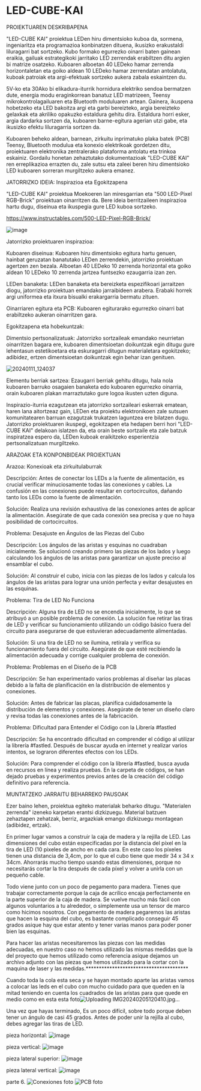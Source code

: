 # LED-CUBE-KAI

PROIEKTUAREN DESKRIBAPENA

"LED-CUBE KAI" proiektua LEDen hiru dimentsioko kuboa da, sormena, ingeniaritza eta programazioa konbinatzen dituena, ikusizko erakustaldi liluragarri bat sortzeko. Kubo formako egurrezko oinarri baten gainean eraikia, gailuak estrategikoki jarritako LED zerrendak erabiltzen ditu argien bi matrize osatzeko. Kuboaren alboetan 40 LEDeko hamar zerrenda horizontaletan eta goiko aldean 10 LEDeko hamar zerrendatan antolatuta, kuboak patroiak eta argi-efektuak sortzeko aukera zabala eskaintzen du.

5V-ko eta 30Ako bi elikadura-iturrik hornidura elektriko sendoa bermatzen dute, energia modu eraginkorrean banatuz LED matrizeen, Teensy mikrokontrolagailuaren eta Bluetooth moduluaren artean. Gainera, ikuspena hobetzeko eta LED bakoitza argi eta garbi bereizteko, argia bereizteko gelaxkak eta akriliko opakuzko estaldura gehitu dira. Estaldura horri esker, argia dardarka sortzen da, kuboaren barne-egitura agerian utzi gabe, eta ikusizko efektu liluragarria sortzen da.

Kuboaren beheko aldean, barnean, zirkuitu inprimatuko plaka batek (PCB) Teensy, Bluetooth modulua eta konexio elektrikoak gordetzen ditu, proiektuaren elektronika zentralerako plataforma antolatu eta trinkoa eskainiz. Gordailu honetan zehaztutako dokumentazioak "LED-CUBE KAI" ren erreplikazioa errazten du, zale sutsu eta zaleei beren hiru dimentsioko LED kuboaren sorreran murgiltzeko aukera emanez.

JATORRIZKO IDEIA: Inspirazioa eta Egokitzapena

"LED-CUBE KAI" proiektua Moekoeren lan miresgarrian eta "500 LED-Pixel RGB-Brick" proiektuan oinarritzen da. Bere ideia berritzaileen inspirazioa hartu dugu, diseinua eta ikuspegia gure LED kuboa sortzeko.

https://www.instructables.com/500-LED-Pixel-RGB-Brick/


![image](https://github.com/Aratzd2003/LED-CUBE-KAI/assets/156079021/2b86d054-cdec-4552-8639-533a5f465c9f)


Jatorrizko proiektuaren inspirazioa:

Kuboaren diseinua:
Kuboaren hiru dimentsioko egitura hartu genuen, hainbat geruzatan banatutako LEDen zerrendekin, jatorrizko proiektuan agertzen zen bezala. Alboetan 40 LEDeko 10 zerrenda horizontal eta goiko aldean 10 LEDeko 10 zerrenda jartzea funtsezko ezaugarria izan zen.

LEDen banaketa:
LEDen banaketa eta bereizketa espezifikoari jarraitzen diogu, jatorrizko proiektuan emandako jarraibideen arabera. Erabaki horrek argi uniformea eta itxura bisualki erakargarria bermatu zituen.

Oinarriaren egitura eta PCB: Kuboaren egiturarako egurrezko oinarri bat erabiltzeko aukeran oinarritzen gara.

Egokitzapena eta hobekuntzak:

Dimentsio pertsonalizatuak:
Jatorrizko sortzaileak emandako neurrietan oinarritzen bagara ere, kuboaren dimentsioetan doikuntzak egin ditugu gure lehentasun estetikoetara eta eskuragarri ditugun materialetara egokitzeko; adibidez, ertzen dimentsioetan doikuntzak egin behar izan genituen.


![20240111_124037](https://github.com/Aratzd2003/LED-CUBE-KAI/assets/156079021/2911d6ae-e0c4-486e-bb4a-7161eaff6cef)



Elementu berriak sartzea:
Ezaugarri berriak gehitu ditugu, hala nola kuboaren barruko osagaien banaketa edo kuboaren egurrezko oinarria, orain kuboaren plakan marraztutako gure logoa ikusten uzten diguna.



Inspirazio-iturria ezagutzean eta jatorrizko sortzaileari eskerrak ematean, haren lana aitortzeaz gain, LEDen eta proiektu elektronikoen zale sutsuen komunitatearen barruan ezagutzak trukatzen laguntzea ere bilatzen dugu. Jatorrizko proiektuaren ikuspegi, egokitzapen eta hedapen berri hori "LED-CUBE KAI" delakoan islatzen da, eta orain beste sortzaile eta zale batzuk inspiratzea espero da, LEDen kuboak eraikitzeko esperientzia pertsonalizatuan murgiltzeko.


ARAZOAK ETA KONPONBIDEAK PROIEKTUAN


Arazoa: Konexioak eta zirkuitulaburrak

Descripción: Antes de conectar los LEDs a la fuente de alimentación, es crucial verificar minuciosamente todas las conexiones y cables. La confusión en las conexiones puede resultar en cortocircuitos, dañando tanto los LEDs como la fuente de alimentación.

Solución: Realiza una revisión exhaustiva de las conexiones antes de aplicar la alimentación. Asegúrate de que cada conexión sea precisa y que no haya posibilidad de cortocircuitos.



Problema: Desajuste en Ángulos de las Piezas del Cubo

Descripción: Los ángulos de las aristas y esquinas no cuadraban inicialmente. Se solucionó creando primero las piezas de los lados y luego calculando los ángulos de las aristas para garantizar un ajuste preciso al ensamblar el cubo.

Solución: Al construir el cubo, inicia con las piezas de los lados y calcula los ángulos de las aristas para lograr una unión perfecta y evitar desajustes en las esquinas.



Problema: Tira de LED No Funciona

Descripción: Alguna tira de LED no se encendía inicialmente, lo que se atribuyó a un posible problema de conexión. La solución fue retirar las tiras de LED y verificar su funcionamiento utilizando un código básico fuera del circuito para asegurarse de que estuvieran adecuadamente alimentadas.

Solución: Si una tira de LED no se ilumina, retírala y verifica su funcionamiento fuera del circuito. Asegúrate de que esté recibiendo la alimentación adecuada y corrige cualquier problema de conexión.



Problema: Problemas en el Diseño de la PCB

Descripción: Se han experimentado varios problemas al diseñar las placas debido a la falta de planificación en la distribución de elementos y conexiones.

Solución: Antes de fabricar las placas, planifica cuidadosamente la distribución de elementos y conexiones. Asegúrate de tener un diseño claro y revisa todas las conexiones antes de la fabricación.



Problema: Dificultad para Entender el Código con la Librería #fastled

Descripción: Se ha encontrado dificultad en comprender el código al utilizar la librería #fastled. Después de buscar ayuda en internet y realizar varios intentos, se lograron diferentes efectos con los LEDs.

Solución: Para comprender el código con la librería #fastled, busca ayuda en recursos en línea y realiza pruebas. En la carpeta de códigos, se han dejado pruebas y experimentos previos antes de la creación del código definitivo para referencia.



MUNTATZEKO JARRAITU BEHARREKO PAUSOAK

Ezer baino lehen, proiektua egiteko materialak beharko ditugu. "Materialen zerrenda" izeneko karpetan erantsi dizkizuegu. Material batzuen zehaztapen zehatzak, berriz, argazkiak emango dizkizuegu montagean (adibidez, ertzak).

En primer lugar vamos a construir la caja de madera y la rejilla de LED. Las dimensiones del cubo están especificadas por la distancia del píxel en la tira de LED (10 pixeles de ancho en cada cara. En este caso los píxeles tienen una distancia de 3,4cm, por lo que el cubo tiene que medir 34 x 34 x 34cm. Ahorrarás mucho tiempo usando estas dimensiones, porque no necesitarás cortar la tira después de cada píxel y volver a unirla con un pequeño cable.

Todo viene junto con un poco de pegamento para madera. Tienes que trabajar correctamente porque la caja de acrílico encaja perfectamente en la parte superior de la caja de madera. Se vuelve mucho más fácil con algunos voluntarios a tu alrededor, o simplemente usa un tensor de marco como hicimos nosotros. Con pegamento de madera pegaremos las aristas que hacen la esquina del cubo, es bastante complicado conseguir 45 grados asique hay que estar atento y tener varias manos para poder poner bien las esquinas.

Para hacer las aristas necesitaremos las piezas con las medidas adecuadas, en nuestro caso no hemos utilizado las mismas medidas que la del proyecto que hemos utilizado como referencia asique dejamos un archivo adjunto con las piezas que hemos utilizado para la cortar con la maquina de laser y las medidas.***************************************

Cuando toda la cola esta seca y se hayan montado aparte las aristas vamos a colocar las leds en el cubo con mucho cuidado para que queden en la mitad teniendo en cuenta los cuadrados de las aristas para que quede en medio como en esta esta foto![Uploading IMG20240205120410.jpg…]()


Una vez que hayas terminado,  Es un poco difícil, sobre todo porque deben tener un ángulo de casi 45 grados. Antes de poder unir la rejilla al cubo, debes agregar las tiras de LED.


pieza horizontal:
![image](https://github.com/Aratzd2003/LED-CUBE-KAI/assets/158164861/65ff9237-2937-4c65-8f60-021533c2471a)

pieza vertical:
![image](https://github.com/Aratzd2003/LED-CUBE-KAI/assets/158164861/93e37657-535a-41ff-a46d-bf45ebd89b28)

pieza lateral superior:
![image](https://github.com/Aratzd2003/LED-CUBE-KAI/assets/158164861/c3ea5b73-5b88-4f9e-b0b0-bc71ee9dc559)

pieza lateral vertical:
![image](https://github.com/Aratzd2003/LED-CUBE-KAI/assets/158164861/2a73e797-f520-4360-a4bc-63341ca10b05)





parte 6.
![Conexiones foto](https://github.com/Aratzd2003/LED-CUBE-KAI/assets/158164861/726f8875-6ce2-4069-a34f-35c12b214ce1)
![PCB foto](https://github.com/Aratzd2003/LED-CUBE-KAI/assets/158164861/729b291c-e4c7-4556-aa72-66a4fa98f4b0)


